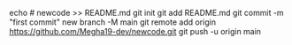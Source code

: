 echo # newcode >> README.md
git init
git add README.md
git commit -m "first commit"
new branch -M main
git remote add origin https://github.com/Megha19-dev/newcode.git
git push -u origin main

